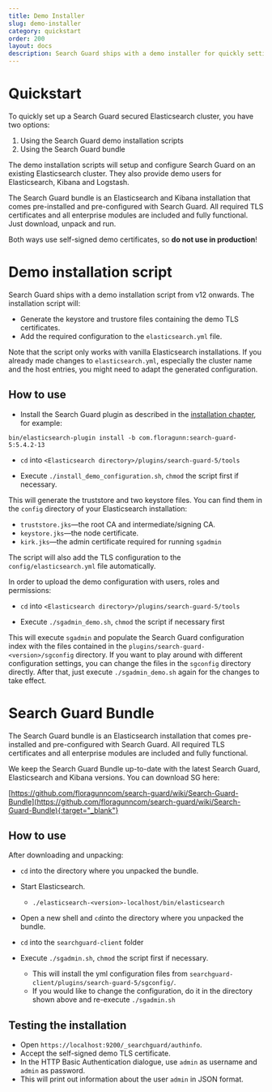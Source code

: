 ```yaml
---
title: Demo Installer
slug: demo-installer
category: quickstart
order: 200
layout: docs
description: Search Guard ships with a demo installer for quickly setting up a working configuration. Use it for PoCs or checking out our features. 
---
```

<!---
Copryight 2016 floragunn GmbH
-->

# Quickstart

To quickly set up a Search Guard secured Elasticsearch cluster, you have two options:

1. Using the Search Guard demo installation scripts
2. Using the Search Guard bundle

The demo installation scripts will setup and configure Search Guard on an existing Elasticsearch cluster. They also provide demo users for Elasticsearch, Kibana and Logstash.

The Search Guard bundle is an Elasticsearch and Kibana installation that comes pre-installed and pre-configured with Search Guard. All required TLS certificates and all enterprise modules are included and fully functional. Just download, unpack and run.

Both ways use self-signed demo certificates, so **do not use in production**!

# Demo installation script

Search Guard ships with a demo installation script from v12 onwards. The installation script will:

* Generate the keystore and trustore files containing the demo TLS certificates.
* Add the required configuration to the ``elasticsearch.yml`` file.

Note that the script only works with vanilla Elasticsearch installations. If you already made changes to ``elasticsearch.yml``, especially the cluster name and the host entries, you might need to adapt the generated configuration.

## How to use

* Install the Search Guard plugin as described in the [installation chapter](installation.md), for example:

```
bin/elasticsearch-plugin install -b com.floragunn:search-guard-5:5.4.2-13
```

* ``cd`` into ``<Elasticsearch directory>/plugins/search-guard-5/tools``

* Execute ``./install_demo_configuration.sh``, ``chmod`` the script first if necessary.

This will generate the truststore and two keystore files. You can find them in the ``config`` directory of your Elasticsearch installation:

* ``truststore.jks``—the root CA and intermediate/signing CA.
* ``keystore.jks``—the node certificate. 
* ``kirk.jks``—the admin certificate required for running ``sgadmin``

The script will also add the TLS configuration to the `config/elasticsearch.yml` file automatically.

In order to upload the demo configuration with users, roles and permissions:

* ``cd`` into ``<Elasticsearch directory>/plugins/search-guard-5/tools``

* Execute ``./sgadmin_demo.sh``, ``chmod`` the script if necessary first

This will execute ``sgadmin`` and populate the Search Guard configuration index with the files contained in the ``plugins/search-guard-<version>/sgconfig`` directory. If you want to play around with different configuration settings, you can change the files in the ``sgconfig`` directory directly. After that, just execute ``./sgadmin_demo.sh`` again for the changes to take effect.

# Search Guard Bundle

The Search Guard bundle is an Elasticsearch installation that comes pre-installed and pre-configured with Search Guard. All required TLS certificates and all enterprise modules are included and fully functional.

We keep the Search Guard Bundle up-to-date with the latest Search Guard, Elasticsearch and Kibana versions. You can download SG here:

[https://github.com/floragunncom/search-guard/wiki/Search-Guard-Bundle](https://github.com/floragunncom/search-guard/wiki/Search-Guard-Bundle){:target="_blank"}

## How to use

After downloading and unpacking:

* ``cd`` into the directory where you unpacked the bundle.

* Start Elasticsearch. 
  * ``./elasticsearch-<version>-localhost/bin/elasticsearch`` 

* Open a new shell and ``cd``into the directory where you unpacked the bundle.

* ``cd`` into the ``searchguard-client`` folder

* Execute ``./sgadmin.sh``, ``chmod`` the script first if necessary.
  * This will install the yml configuration files from ``searchguard-client/plugins/search-guard-5/sgconfig/``.
  * If you would like to change the configuration, do it in the directory shown above and re-execute ``./sgadmin.sh``

## Testing the installation

* Open ``https://localhost:9200/_searchguard/authinfo``.
* Accept the self-signed demo TLS certificate.
* In the HTTP Basic Authentication dialogue, use ``admin`` as username and ``admin`` as password.
* This will print out information about the user ``admin`` in JSON format.
